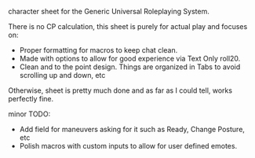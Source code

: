 character sheet for the Generic Universal Roleplaying System.

There is no CP calculation, this sheet is purely for actual play and focuses on:
- Proper formatting for macros to keep chat clean.
- Made with options to allow for good experience via Text Only roll20.
- Clean and to the point design. Things are organized in Tabs to avoid scrolling up and down, etc

Otherwise, sheet is pretty much done and as far as I could tell, works perfectly fine.

minor TODO:
- Add field for maneuvers asking for it such as Ready, Change Posture, etc
- Polish macros with custom inputs to allow for user defined emotes.
